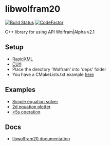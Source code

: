 # libwolfram20
[![Build Status](https://app.travis-ci.com/rogermiranda1000/libwolfram20.svg?branch=master)](https://app.travis-ci.com/rogermiranda1000/libwolfram20)
[![CodeFactor](https://www.codefactor.io/repository/github/rogermiranda1000/libwolfram20/badge)](https://www.codefactor.io/repository/github/rogermiranda1000/libwolfram20)

C++ library for using API Wolfram|Alpha v2.1

## Setup
- [RapidXML](https://techoverflow.net/2019/04/17/how-to-install-rapidxml-on-ubuntu/)
- [CUrl](https://stackoverflow.com/a/11471743/9178470)
- Place the directory 'Wolfram' into 'deps' folder
- You have a CMakeLists.txt example [here](https://github.com/rogermiranda1000/libwolfram20/blob/master/examples/solve/CMakeLists.txt)

## Examples
- [Simple equation solver](https://github.com/rogermiranda1000/libwolfram20/tree/master/examples/solve)
- [2d equation plotter](https://github.com/rogermiranda1000/libwolfram20/tree/master/examples/solve2d)
- [>5s operation](https://github.com/rogermiranda1000/libwolfram20/tree/master/examples/solve-exhaustive)

## Docs
- [libwolfram20 documentation](https://rogermiranda1000.com/libwolfram20/)
